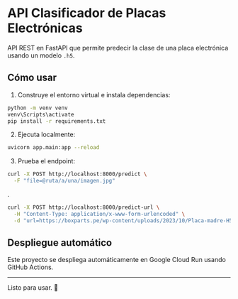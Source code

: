 # API Clasificador de Placas Electrónicas

API REST en FastAPI que permite predecir la clase de una placa electrónica usando un modelo `.h5`.

## Cómo usar

1. Construye el entorno virtual e instala dependencias:

```bash
python -m venv venv
venv\Scripts\activate
pip install -r requirements.txt
```

2. Ejecuta localmente:

```bash
uvicorn app.main:app --reload
```

3. Prueba el endpoint:

```bash
curl -X POST http://localhost:8000/predict \
  -F "file=@ruta/a/una/imagen.jpg"
```
.
```bash
curl -X POST http://localhost:8000/predict-url \
  -H "Content-Type: application/x-www-form-urlencoded" \
  -d "url=https://boxparts.pe/wp-content/uploads/2023/10/Placa-madre-H55-coolmark-2.png"
```
## Despliegue automático

Este proyecto se despliega automáticamente en Google Cloud Run usando GitHub Actions.

---

Listo para usar. 🚀